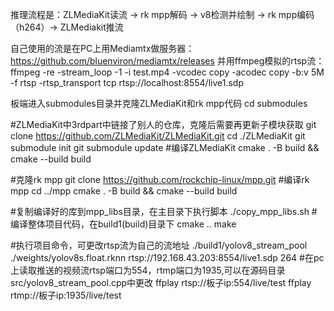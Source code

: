 推理流程是：ZLMediaKit读流 → rk mpp解码 → v8检测并绘制 → rk mpp编码（h264）→ ZLMediakit推流

自己使用的流是在PC上用Mediamtx做服务器：https://github.com/bluenviron/mediamtx/releases
并用ffmpeg模拟的rtsp流：ffmpeg -re -stream_loop -1 -i test.mp4 -vcodec copy -acodec copy -b:v 5M -f rtsp -rtsp_transport tcp rtsp://localhost:8554/live1.sdp

板端进入submodules目录并克隆ZLMediaKit和rk mpp代码
cd submodules

#ZLMediaKit中3rdpart中链接了别人的仓库，克隆后需要再更新子模块获取
git clone https://github.com/ZLMediaKit/ZLMediaKit.git
cd ./ZLMediaKit
git submodule init
git submodule update
#编译ZLMediaKit
cmake . -B build && cmake --build build

#克隆rk mpp
git clone https://github.com/rockchip-linux/mpp.git
#编译rk mpp
cd ../mpp
cmake . -B build && cmake --build build

#复制编译好的库到mpp_libs目录，在主目录下执行脚本
./copy_mpp_libs.sh
#编译整体项目代码，在build1(build)目录下
cmake ..
make

#执行项目命令，可更改rtsp流为自己的流地址
./build1/yolov8_stream_pool ./weights/yolov8s.float.rknn rtsp://192.168.43.203:8554/live1.sdp 264
#在pc上读取推送的视频流rtsp端口为554，rtmp端口为1935,可以在源码目录src/yolov8_stream_pool.cpp中更改
ffplay rtsp://板子ip:554/live/test
ffplay rtmp://板子ip:1935/live/test
